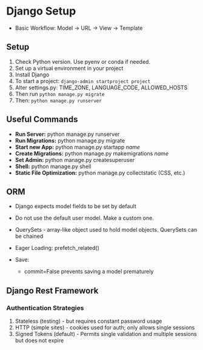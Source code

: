 # Django Setup

* Basic Workflow: Model -> URL -> View -> Template

## Setup

1. Check Python version. Use pyenv or conda if needed.
2. Set up a virtual environment in your project
3. Install Django
4. To start a project: `django-admin startproject project`
5. Alter settings.py: TIME_ZONE, LANGUAGE_CODE, ALLOWED_HOSTS
6. Then run `python manage.py migrate`
7. Then: `python manage.py runserver`

## Useful Commands

* **Run Server:** python manage.py runserver
* **Run Migrations:** python manage.py migrate
* **Start new App:** python manage.py startapp _name_
* **Create Migrations:** python manage.py makemigrations _name_
* **Set Admin:** python manage.py createsuperuser
* **Shell:** python manage.py shell
* **Static File Optimization:** python manage.py collectstatic (CSS, etc.)

## ORM

* Django expects model fields to be set by default
* Do not use the default user model. Make a custom one.

* QuerySets - array-like object used to hold model objects. QuerySets can be chained

* Eager Loading: prefetch_related()
* Save:
  * commit=False prevents saving a model prematurely

## Django Rest Framework

### Authentication Strategies

1. Stateless (testing) - but requires constant password usage
2. HTTP (simple sites) - cookies used for auth; only allows single sessions
3. Signed Tokens (default) - Permits single validation and multiple sessions but does not expire
